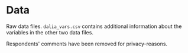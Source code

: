 # Data

Raw data files. `dalia_vars.csv` contains additional information about the variables in the other two data files.

Respondents' comments have been removed for privacy-reasons.
